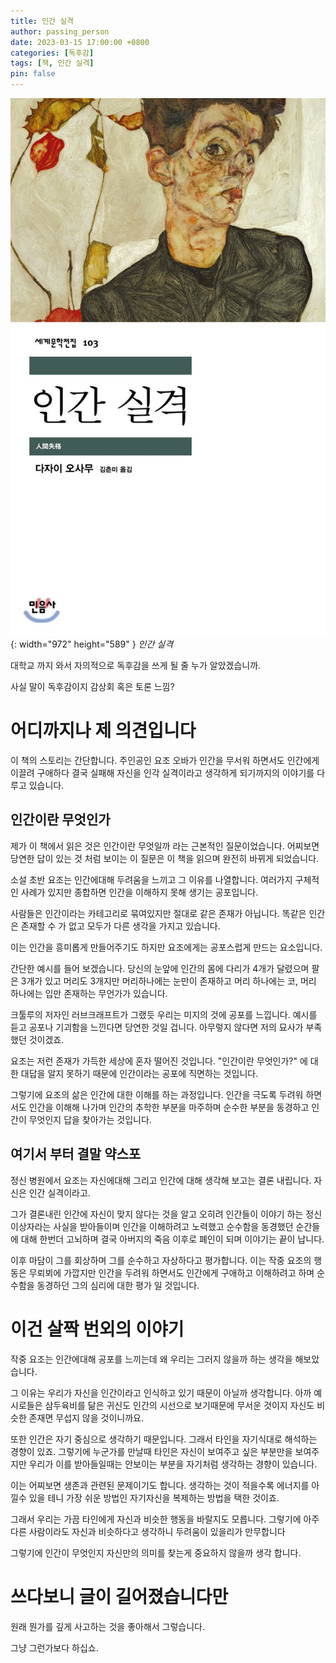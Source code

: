 ```yaml
---
title: 인간 실격
author: passing_person
date: 2023-03-15 17:00:00 +0800
categories: [독후감]
tags: [책, 인간 실격]
pin: false
---
```


![Desktop View](/assets/img/2023-03-15/human.jpeg){: width="972" height="589" }
_인간 실격_

대학교 까지 와서 자의적으로 독후감을 쓰게 될 줄 누가 알았겠습니까.

사실 말이 독후감이지 감상회 혹은 토론 느낌?

# 어디까지나 제 의견입니다

이 책의 스토리는 간단합니다. 주인공인 요조 오바가 인간을 무서워 하면서도 인간에게 이끌려 구애하다 결국 실패해 자신을 인각 실격이라고 생각하게 되기까지의 이야기를 다루고 있습니다.

## 인간이란 무엇인가

제가 이 책에서 읽은 것은 인간이란 무엇일까 라는 근본적인 질문이었습니다. 
어찌보면 당연한 답이 있는 것 처럼 보이는 이 질문은 이 책을 읽으며 완전히 바뀌게 되었습니다.

소설 초반 요조는 인간에대해 두려움을 느끼고 그 이유를 나열합니다. 여러가지 구체적인 사례가 있지만 종합하면 인간을 이해하지 못해 생기는 공포입니다.

사람들은 인간이라는 카테고리로 묶여있지만 절대로 같은 존재가 아닙니다. 똑같은 인간은 존재할 수 가 없고 모두가 다른 생각을 가지고 있습니다. 

이는 인간을 흥미롭게 만들어주기도 하지만 요조에게는 공포스럽게 만드는 요소입니다. 

간단한 예시를 들어 보겠습니다. 당신의 눈앞에 인간의 몸에 다리가 4개가 달렸으며 팔은 3개가 있고 머리도 3개지만 머리하나에는 눈만이 존재하고 머리 하나에는 코, 머리 하나에는 입만 존재하는 무언가가 있습니다. 

크툴루의 저자인 러브크래프트가 그랬듯 우리는 미지의 것에 공포를 느낍니다. 예시를 듣고 공포나 기괴함을 느낀다면 당연한 것일 겁니다. 아무렇지 않다면 저의 묘사가 부족했던 것이겠죠.

요조는 저런 존재가 가득한 세상에 혼자 떨어진 것입니다. "인간이란 무엇인가?" 에 대한 대답을 알지 못하기 때문에 인간이라는 공포에 직면하는 것입니다.

그렇기에 요조의 삶은 인간에 대한 이해를 하는 과정입니다. 인간을 극도록 두려워 하면서도 인간을 이해해 나가며 인간의 추학한 부분을 마주하며 순수한 부분을 동경하고 인간이 무엇인지 답을 찾아가는 것입니다. 

## 여기서 부터 결말 약스포

정신 병원에서 요조는 자신에대해 그리고 인간에 대해 생각해 보고는 결론 내립니다. 자신은 인간 실격이라고.

그가 결론내린 인간에 자신이 맞지 않다는 것을 알고 오히려 인간들이 이야기 하는 정신이상자라는 사실을 받아들이며 인간을 이해하려고 노력했고 순수함을 동경했던 순간들에 대해 한번더 고뇌하며 결국 아버지의 죽음 이후로 폐인이 되며 이야기는 끝이 납니다.

이후 마담이 그를 회상하며 그를 순수하고 자상하다고 평가합니다. 이는 작중 요조의 행동은 무뢰뵈에 가깝지만 인간을 두려워 하면서도 인간에게 구애하고 이해하려고 하며 순수함을 동경하던 그의 심리에 대한 평가 일 것입니다. 

# 이건 살짝 번외의 이야기

작중 요조는 인간에대해 공포를 느끼는데 왜 우리는 그러지 않을까 하는 생각을 해보았습니다. 

그 이유는 우리가 자신을 인간이라고 인식하고 있기 때문이 아닐까 생각합니다. 아까 예시로들은 삼두육비를 닮은 귀신도 인간의 시선으로 보기때문에 무서운 것이지 자신도 비슷한 존재면 무섭지 않을 것이니까요.

또한 인간은 자기 중심으로 생각하기 때문입니다. 그래서 타인을 자기식대로 해석하는 경향이 있죠. 그렇기에 누군가를 만날때 타인은 자신이 보여주고 싶은 부분만을 보여주지만 우리가 이를 받아들일때는 안보이는 부분을 자기처럼 생각하는 경향이 있습니다. 

이는 어찌보면 생존과 관련된 문제이기도 합니다. 생각하는 것이 적을수록 에너지를 아낄수 있을 테니 가장 쉬운 방법인 자기자신을 복제하는 방법을 택한 것이죠.

그래서 우리는 가끔 타인에게 자신과 비슷한 행동을 바랄지도 모릅니다. 그렇기에 아주 다른 사람이라도 자신과 비슷하다고 생각하니 두려움이 있을리가 만무합니다

그렇기에 인간이 무엇인지 자신만의 의미를 찾는게 중요하지 않을까 생각 합니다.

# 쓰다보니 글이 길어졌습니다만 
원래 뭔가를 깊게 사고하는 것을 좋아해서 그렇습니다.

그냥 그런가보다 하십쇼.